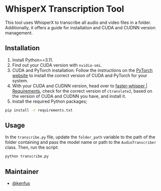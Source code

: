 # WhisperX Transcription Tool

This tool uses WhisperX to transcribe all audio and video files in a folder. Additionally, it offers a guide for installation and CUDA and CUDNN version management.

## Installation
1. Install Python==3.11.
2. Find out your CUDA version with `nvidia-smi`.
3. CUDA and PyTorch installation: Follow the instructions on the [PyTorch website](https://pytorch.org/get-started/locally/) to install the correct version of CUDA and PyTorch for your system.
4. With your CUDA and CUDNN version, head over to [faster-whisper | Requirements](https://github.com/SYSTRAN/faster-whisper), check for the correct version of `ctranslate2`, based on the version of CUDA and CUDNN you have, and install it.
5. Install the required Python packages; 
```bash
pip install -r requirements.txt
```

## Usage
In the `transcribe.py` file, update the `folder_path` variable to the path of the folder containing and pass the model name or path to the `AudioTranscriber` class. Then, run the script:
```bash
python transcribe.py
```

## Maintainer
- [@kenfus](https://github.com/kenfus)
